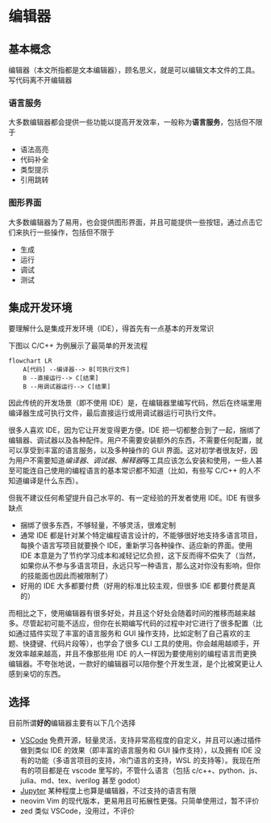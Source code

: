 # 编辑器

## 基本概念

编辑器（本文所指都是文本编辑器），顾名思义，就是可以编辑文本文件的工具。写代码离不开编辑器

### 语言服务

大多数编辑器都会提供一些功能以提高开发效率，一般称为**语言服务**，包括但不限于

- 语法高亮
- 代码补全
- 类型提示
- 引用跳转

### 图形界面

大多数编辑器为了易用，也会提供图形界面，并且可能提供一些按钮，通过点击它们来执行一些操作，包括但不限于

- 生成
- 运行
- 调试
- 测试

## 集成开发环境

要理解什么是集成开发环境（IDE），得首先有一点基本的开发常识

下图以 C/C++ 为例展示了最简单的开发流程

```mermaid
flowchart LR
    A[代码] --编译器--> B[可执行文件]
    B --直接运行--> C[结果]
    B --用调试器运行--> C[结果]
```

因此传统的开发场景（即不使用 IDE）是，在编辑器里编写代码，然后在终端里用编译器生成可执行文件，最后直接运行或用调试器运行可执行文件。

很多人喜欢 IDE，因为它让开发变得更方便。IDE 把一切都整合到了一起，捆绑了编辑器、调试器以及各种配件。用户不需要安装额外的东西，不需要任何配置，就可以享受到丰富的语言服务，以及多种操作的 GUI 界面。这对初学者很友好，因为用户不需要知道*编译器*、*调试器*、*解释器*等工具应该怎么安装和使用，一些人甚至可能连自己使用的编程语言的基本常识都不知道（比如，有些写 C/C++ 的人不知道编译是什么东西）。

但我不建议任何希望提升自己水平的、有一定经验的开发者使用 IDE。IDE 有很多缺点

- 捆绑了很多东西，不够轻量，不够灵活，很难定制
- 通常 IDE 都是针对某个特定编程语言设计的，不能够很好地支持多语言项目，每换个语言写项目就要换个 IDE，重新学习各种操作、适应新的界面。使用 IDE 本意是为了节约学习成本和减轻记忆负担，这下反而得不偿失了（当然，如果你从不参与多语言项目，永远只写一种语言，那么这对你没有影响，但你的技能面也因此而被限制了）
- 好用的 IDE 大多都要付费（好用的标准比较主观，但很多 IDE 都要付费是真的）

而相比之下，使用编辑器有很多好处，并且这个好处会随着时间的推移而越来越多。尽管起初可能不适应，但你在长期编写代码的过程中对它进行了很多配置（比如通过插件实现了丰富的语言服务和 GUI 操作支持，比如定制了自己喜欢的主题、快捷键、代码片段等），也学会了很多 CLI 工具的使用。你会越用越顺手，开发效率越来越高，并且不像那些用 IDE 的人一样因为要使用别的编程语言而更换编辑器。不夸张地说，一款好的编辑器可以陪你整个开发生涯，是个比被窝更让人感到亲切的东西。

## 选择

目前所谓**好的**编辑器主要有以下几个选择

- [VSCode](VSCode.md) 免费开源，轻量灵活，支持非常高程度的自定义，并且可以通过插件做到类似 IDE 的效果（即丰富的语言服务和 GUI 操作支持），以及拥有 IDE 没有的功能（多语言项目的支持，冷门语言的支持，WSL 的支持等）。我现在所有的项目都是在 vscode 里写的，不管什么语言（包括 c/c++、python、js、julia、md、tex、iverilog 甚至 godot）
- [Jupyter](Jupyter.md) 某种程度上也算是编辑器，不过支持的语言有限
- neovim Vim 的现代版本，更易用且可拓展性更强。只简单使用过，暂不评价
- zed 类似 VSCode，没用过，不评价

